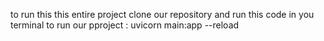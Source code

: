 to run this this entire project 
clone our repository 
and run this code in you terminal to run our pproject : uvicorn main:app --reload
